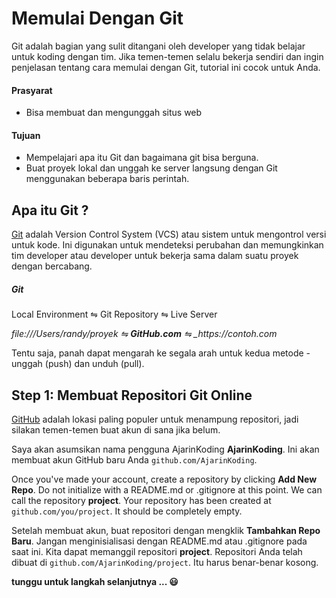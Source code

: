 # Memulai Dengan Git

Git adalah bagian yang sulit ditangani oleh developer yang tidak belajar untuk
koding dengan tim. Jika temen-temen selalu bekerja sendiri dan ingin penjelasan
tentang cara memulai dengan Git, tutorial ini cocok untuk Anda.

#### Prasyarat

- Bisa membuat dan mengunggah situs web

#### Tujuan

- Mempelajari apa itu Git dan bagaimana git bisa berguna.
- Buat proyek lokal dan unggah ke server langsung dengan Git menggunakan
  beberapa baris perintah.

## Apa itu Git ?

[Git](<https://en.wikipedia.org/wiki/Git_(software)>) adalah Version Control
System (VCS) atau sistem untuk mengontrol versi untuk kode. Ini digunakan untuk
mendeteksi perubahan dan memungkinkan tim developer atau developer untuk bekerja
sama dalam suatu proyek dengan bercabang.

##### Git

Local Environment ⇋ Git Repository ⇋ Live Server

_file:///Users/randy/proyek ⇋ **GitHub.com** ⇋ \_https://contoh.com_

Tentu saja, panah dapat mengarah ke segala arah untuk kedua metode - unggah
(push) dan unduh (pull).

## Step 1: Membuat Repositori Git Online

[GitHub](http://www.github.com) adalah lokasi paling populer untuk menampung
repositori, jadi silakan temen-temen buat akun di sana jika belum.

Saya akan asumsikan nama pengguna AjarinKoding **AjarinKoding**. Ini akan
membuat akun GitHub baru Anda `github.com/AjarinKoding`.

Once you've made your account, create a repository by clicking **Add New Repo**.
Do not initialize with a README.md or .gitignore at this point. We can call the
repository **project**. Your repository has been created at
`github.com/you/project`. It should be completely empty.

Setelah membuat akun, buat repositori dengan mengklik **Tambahkan Repo Baru**.
Jangan menginisialisasi dengan README.md atau .gitignore pada saat ini. Kita
dapat memanggil repositori **project**. Repositori Anda telah dibuat di
`github.com/AjarinKoding/project`. Itu harus benar-benar kosong.

**tunggu untuk langkah selanjutnya ... 😃**
